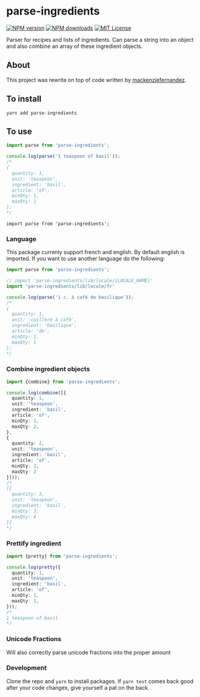 # parse-ingredients

[![NPM version][npm-version-image]][npm-url]
[![NPM downloads][npm-downloads-image]][npm-downloads-url]
[![MIT License][license-image]][license-url]

[license-image]: https://img.shields.io/badge/license-MIT-blue.svg?style=flat
[license-url]: LICENSE

[npm-url]: https://npmjs.org/package/parse-ingredients
[npm-version-image]: https://img.shields.io/npm/v/parse-ingredients.svg?style=flat

[npm-downloads-image]: https://img.shields.io/npm/dm/parse-ingredients.svg?style=flat
[npm-downloads-url]: https://npmcharts.com/compare/parse-ingredients?minimal=true


Parser for recipes and lists of ingredients. Can parse a string into an object and also combine an array of these ingredient objects.

## About

This project was rewrite on top of code written by [mackenziefernandez](https://github.com/mackenziefernandez/recipe-parser). 

## To install

`yarn add parse-ingredients`

## To use

```typescript
import parse from 'parse-ingredients';

console.log(parse('1 teaspoon of basil'));
/*
{
  quantity: 1,
  unit: 'teaspoon',
  ingredient: 'basil',
  article: 'of',
  minQty: 1,
  maxQty: 1
};
*/
```

`import parse from 'parse-ingredients';`

### Language

This package currenly support french and english.
By default english is imported.
If you want to use another language do the following:

```typescript
import parse from 'parse-ingredients';

// import 'parse-ingredients/lib/locale/{LOCALE_NAME}'
import 'parse-ingredients/lib/locale/fr'

console.log(parse('1 c. à café de basilique'));
/*
{
  quantity: 1,
  unit: 'cuillère à café',
  ingredient: 'basilique',
  article: 'de',
  minQty: 1,
  maxQty: 1
};
*/
```

### Combine ingredient objects

```typescript
import {combine} from 'parse-ingredients';

console.log(combine([{
  quantity: 1,
  unit: 'teaspoon',
  ingredient: 'basil',
  article: 'of',
  minQty: 1,
  maxQty: 2,
},
{
  quantity: 2,
  unit: 'teaspoon',
  ingredient: 'basil',
  article: 'of',
  minQty: 2,
  maxQty: 2
}]));
/*
[{
  quantity: 3,
  unit: 'teaspoon',
  ingredient: 'basil',
  minQty: 3,
  maxQty: 4
}]
*/
```

### Prettify ingredient

```typescript
import {pretty} from 'parse-ingredients';

console.log(pretty({
  quantity: 1,
  unit: 'teaspoon',
  ingredient: 'basil',
  article: 'of',
  minQty: 1,
  maxQty: 1,
}));
/*
1 teaspoon of basil
*/
```

### Unicode Fractions
Will also correctly parse unicode fractions into the proper amount

### Development	
Clone the repo and `yarn` to install packages. If `yarn test` comes back good after your code changes, give yourself a pat on the back.	
